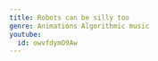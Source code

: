 ```yaml
---
title: Robots can be silly too
genre: Animations Algorithmic music
youtube:
  id: owvfdymO9Aw
---
```

